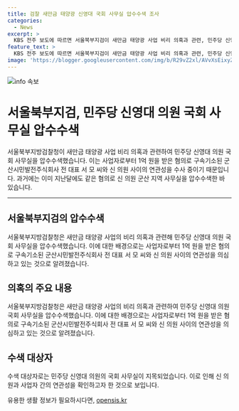 ```yaml
---
title: 검찰 새만금 태양광 신영대 국회 사무실 압수수색 조사
categories:
  - News
excerpt: >
  KBS 전주 보도에 따르면 서울북부지검이 새만금 태양광 사업 비리 의혹과 관련, 민주당 신영대 의원 국회 사무실을 압수수색했습니다. 검찰은 군산시민발전주식회사 전 대표 서 모 씨를 1억 원 받은 혐의로 구속기소하고, 신 의원과의 연관성을 의심하고 있습니다. 함께, 검찰은 지난달에도 신 의원 군산 지역 사무실을 압수수색했습니다.
feature_text: >
  KBS 전주 보도에 따르면 서울북부지검이 새만금 태양광 사업 비리 의혹과 관련, 민주당 신영대 의원 국회 사무실을 압수수색했습니다. 검찰은 군산시민발전주식회사 전 대표 서 모 씨를 1억 원 받은 혐의로 구속기소하고, 신 의원과의 연관성을 의심하고 있습니다. 함께, 검찰은 지난달에도 신 의원 군산 지역 사무실을 압수수색했습니다.
image: 'https://blogger.googleusercontent.com/img/b/R29vZ2xl/AVvXsEixyZcFfHzMRdzZMjFBmAUKJYCLCGyLL1o632UiGVXcaFdKo_bkvkuCioo0uUKlGfBVcT3P84aROyZIXSBEx3Aw5nCQ3pTgDom1WDC4m8eifvWiAmWEEVb4x6G_l8C0QH225ldMjyaFvpxGEBGNO37VmDTDMHGhJPq73UglMfDca1-0aw/s1600/blogspot.png'
---
```


<p><img src="https://blogger.googleusercontent.com/img/b/R29vZ2xl/AVvXsEixyZcFfHzMRdzZMjFBmAUKJYCLCGyLL1o632UiGVXcaFdKo_bkvkuCioo0uUKlGfBVcT3P84aROyZIXSBEx3Aw5nCQ3pTgDom1WDC4m8eifvWiAmWEEVb4x6G_l8C0QH225ldMjyaFvpxGEBGNO37VmDTDMHGhJPq73UglMfDca1-0aw/s1600/blogspot.png" alt="info 속보" /></p>

<h1>서울북부지검, 민주당 신영대 의원 국회 사무실 압수수색</h1>

<p data-ke-size="size16">서울북부지방검찰청이 새만금 태양광 사업 비리 의혹과 관련하여 민주당 신영대 의원 국회 사무실을 압수수색했습니다. 이는 사업자로부터 1억 원을 받은 혐의로 구속기소된 군산시민발전주식회사 전 대표 서 모 씨와 신 의원 사이의 연관성을 수사 중이기 때문입니다. 과거에는 이미 지난달에도 같은 혐의로 신 의원 군산 지역 사무실을 압수수색한 바 있습니다.</p>

<hr>

<h2 data-ke-size="size26">서울북부지검의 압수수색</h2>

<p data-ke-size="size16">서울북부지방검찰청은 새만금 태양광 사업의 비리 의혹과 관련해 민주당 신영대 의원 국회 사무실을 압수수색했습니다. 이에 대한 배경으로는 사업자로부터 1억 원을 받은 혐의로 구속기소된 군산시민발전주식회사 전 대표 서 모 씨와 신 의원 사이의 연관성을 의심하고 있는 것으로 알려졌습니다.</p>

<h2 data-ke-size="size26">의혹의 주요 내용</h2>

<p data-ke-size="size16">서울북부지방검찰청은 새만금 태양광 사업의 비리 의혹과 관련하여 민주당 신영대 의원 국회 사무실을 압수수색했습니다. 이에 대한 배경으로는 사업자로부터 1억 원을 받은 혐의로 구속기소된 군산시민발전주식회사 전 대표 서 모 씨와 신 의원 사이의 연관성을 의심하고 있는 것으로 알려졌습니다.</p>

<h2 data-ke-size="size26">수색 대상자</h2>

<p data-ke-size="size16">수색 대상자로는 민주당 신영대 의원의 국회 사무실이 지목되었습니다. 이로 인해 신 의원과 사업자 간의 연관성을 확인하고자 한 것으로 보입니다.</p>
유용한 생활 정보가 필요하시다면, <a href="https://opensis.kr" rel="dofollow">opensis.kr</a>



